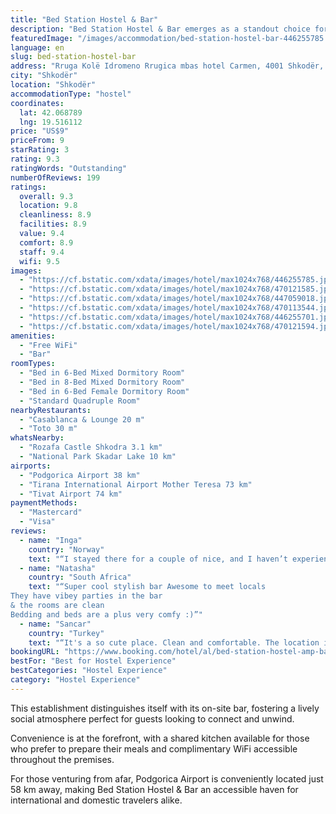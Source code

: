 ```yaml
---
title: "Bed Station Hostel & Bar"
description: "Bed Station Hostel & Bar emerges as a standout choice for travelers seeking a vibrant stay in Shkodër, situated within the scenic Shkoder County and a mere 49 km from the Port of Bar."
featuredImage: "/images/accommodation/bed-station-hostel-bar-446255785.jpg"
language: en
slug: bed-station-hostel-bar
address: "Rruga Kolë Idromeno Rrugica mbas hotel Carmen, 4001 Shkodër, Albania"
city: "Shkodër"
location: "Shkodër"
accommodationType: "hostel"
coordinates:
  lat: 42.068789
  lng: 19.516112
price: "US$9"
priceFrom: 9
starRating: 3
rating: 9.3
ratingWords: "Outstanding"
numberOfReviews: 199
ratings:
  overall: 9.3
  location: 9.8
  cleanliness: 8.9
  facilities: 8.9
  value: 9.4
  comfort: 8.9
  staff: 9.4
  wifi: 9.5
images:
  - "https://cf.bstatic.com/xdata/images/hotel/max1024x768/446255785.jpg?k=43112ee96d0c24778292f383458b5bfe11391b4079c8f2539dd26676b9ebd280&o=&hp=1"
  - "https://cf.bstatic.com/xdata/images/hotel/max1024x768/470121585.jpg?k=4dc99570107ec2081e4dedc1b7a17a9412f14e151d6e08aead544308745e33f3&o=&hp=1"
  - "https://cf.bstatic.com/xdata/images/hotel/max1024x768/447059018.jpg?k=dfa3f9e7f5112a0e0f924cf53e5e8d02bd8ec9e7e0a5df02922272b76cd0a0cb&o=&hp=1"
  - "https://cf.bstatic.com/xdata/images/hotel/max1024x768/470113544.jpg?k=6203deb95267a324a09859da352e256dcdf5cf374b70418fbd665a150b305b2c&o=&hp=1"
  - "https://cf.bstatic.com/xdata/images/hotel/max1024x768/446255701.jpg?k=d37f5ae5914ce97fe404e498d133df55f8de117b06515e16c825df30a4a082be&o=&hp=1"
  - "https://cf.bstatic.com/xdata/images/hotel/max1024x768/470121594.jpg?k=408a90668f353aeb4124285395d6f0637208f5247d8ec4bac405ad3daacc0855&o=&hp=1"
amenities:
  - "Free WiFi"
  - "Bar"
roomTypes:
  - "Bed in 6-Bed Mixed Dormitory Room"
  - "Bed in 8-Bed Mixed Dormitory Room"
  - "Bed in 6-Bed Female Dormitory Room"
  - "Standard Quadruple Room"
nearbyRestaurants:
  - "Casablanca & Lounge 20 m"
  - "Toto 30 m"
whatsNearby:
  - "Rozafa Castle Shkodra 3.1 km"
  - "National Park Skadar Lake 10 km"
airports:
  - "Podgorica Airport 38 km"
  - "Tirana International Airport Mother Teresa 73 km"
  - "Tivat Airport 74 km"
paymentMethods:
  - "Mastercard"
  - "Visa"
reviews:
  - name: "Inga"
    country: "Norway"
    text: "“I stayed there for a couple of nice, and I haven’t experienced the below described disturbing sound from the bar- there was the music, but it has stopped before the midnight. Clean rooms, pretty spacious room (comparing with ex. hostels in...”"
  - name: "Natasha"
    country: "South Africa"
    text: "“Super cool stylish bar Awesome to meet locals
They have vibey parties in the bar
& the rooms are clean
Bedding and beds are a plus very comfy :)”"
  - name: "Sancar"
    country: "Turkey"
    text: "“It's a so cute place. Clean and comfortable. The location is the best. I highly recommend to stay at this hostel.”"
bookingURL: "https://www.booking.com/hotel/al/bed-station-hostel-amp-bar.en-gb.html?aid=8035640"
bestFor: "Best for Hostel Experience"
bestCategories: "Hostel Experience"
category: "Hostel Experience"
---
```


This establishment distinguishes itself with its on-site bar, fostering a lively social atmosphere perfect for guests looking to connect and unwind. 

Convenience is at the forefront, with a shared kitchen available for those who prefer to prepare their meals and complimentary WiFi accessible throughout the premises. 

For those venturing from afar, Podgorica Airport is conveniently located just 58 km away, making Bed Station Hostel & Bar an accessible haven for international and domestic travelers alike.